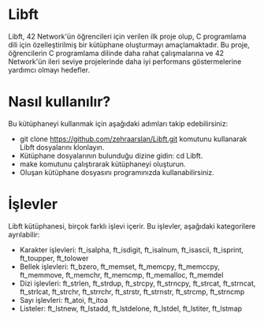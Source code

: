 # Libft
Libft, 42 Network'ün öğrencileri için verilen ilk proje olup, C programlama dili için özelleştirilmiş bir kütüphane oluşturmayı amaçlamaktadır. Bu proje, öğrencilerin C programlama dilinde daha rahat çalışmalarına ve 42 Network'ün ileri seviye projelerinde daha iyi performans göstermelerine yardımcı olmayı hedefler.

# Nasıl kullanılır?
Bu kütüphaneyi kullanmak için aşağıdaki adımları takip edebilirsiniz:
* git clone https://github.com/zehraarslan/Libft.git komutunu kullanarak Libft dosyalarını klonlayın.
* Kütüphane dosyalarının bulunduğu dizine gidin: cd Libft.
* make komutunu çalıştırarak kütüphaneyi oluşturun.
* Oluşan kütüphane dosyasını programınızda kullanabilirsiniz.

# İşlevler
Libft kütüphanesi, birçok farklı işlevi içerir. Bu işlevler, aşağıdaki kategorilere ayrılabilir:

* Karakter işlevleri: ft_isalpha, ft_isdigit, ft_isalnum, ft_isascii, ft_isprint, ft_toupper, ft_tolower
* Bellek işlevleri: ft_bzero, ft_memset, ft_memcpy, ft_memccpy, ft_memmove, ft_memchr, ft_memcmp, ft_memalloc, ft_memdel
* Dizi işlevleri: ft_strlen, ft_strdup, ft_strcpy, ft_strncpy, ft_strcat, ft_strncat, ft_strlcat, ft_strchr, ft_strrchr, ft_strstr, ft_strnstr, ft_strcmp, ft_strncmp
* Sayı işlevleri: ft_atoi, ft_itoa
* Listeler: ft_lstnew, ft_lstadd, ft_lstdelone, ft_lstdel, ft_lstiter, ft_lstmap
